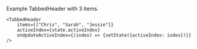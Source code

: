 Example TabbedHeader with 3 items.

    <TabbedHeader
        items={["Chris", "Sarah", "Jessie"]}
        activeIndex={state.activeIndex}
        onUpdateActiveIndex={(index) => {setState({activeIndex: index})}} />
